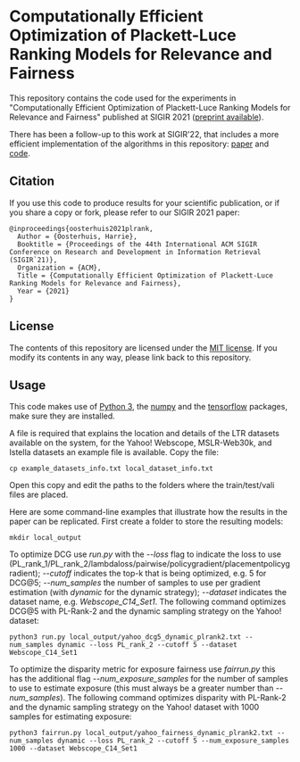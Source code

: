 # Computationally Efficient Optimization of Plackett-Luce Ranking Models for Relevance and Fairness
This repository contains the code used for the experiments in "Computationally Efficient Optimization of Plackett-Luce Ranking Models for Relevance and Fairness" published at SIGIR 2021 ([preprint available](https://harrieo.github.io//publication/2021-plrank)).

There has been a follow-up to this work at SIGIR'22, that includes a more efficient implementation of the algorithms in this repository: [paper](https://harrieo.github.io//publication/2021-plrank) and [code](https://github.com/HarrieO/2022-SIGIR-plackett-luce).

Citation
--------

If you use this code to produce results for your scientific publication, or if you share a copy or fork, please refer to our SIGIR 2021 paper:
```
@inproceedings{oosterhuis2021plrank,
  Author = {Oosterhuis, Harrie},
  Booktitle = {Proceedings of the 44th International ACM SIGIR Conference on Research and Development in Information Retrieval (SIGIR`21)},
  Organization = {ACM},
  Title = {Computationally Efficient Optimization of Plackett-Luce Ranking Models for Relevance and Fairness},
  Year = {2021}
}
```

License
-------

The contents of this repository are licensed under the [MIT license](LICENSE). If you modify its contents in any way, please link back to this repository.

Usage
-------

This code makes use of [Python 3](https://www.python.org/), the [numpy](https://numpy.org/) and the [tensorflow](https://www.tensorflow.org/) packages, make sure they are installed.

A file is required that explains the location and details of the LTR datasets available on the system, for the Yahoo! Webscope, MSLR-Web30k, and Istella datasets an example file is available. Copy the file:
```
cp example_datasets_info.txt local_dataset_info.txt
```
Open this copy and edit the paths to the folders where the train/test/vali files are placed.

Here are some command-line examples that illustrate how the results in the paper can be replicated.
First create a folder to store the resulting models:
```
mkdir local_output
```
To optimize DCG use *run.py* with the *--loss* flag to indicate the loss to use (PL_rank_1/PL_rank_2/lambdaloss/pairwise/policygradient/placementpolicygradient); *--cutoff* indicates the top-k that is being optimized, e.g. 5 for DCG@5; *--num_samples* the number of samples to use per gradient estimation (with *dynamic* for the dynamic strategy); *--dataset* indicates the dataset name, e.g. *Webscope_C14_Set1*.
The following command optimizes DCG@5 with PL-Rank-2 and the dynamic sampling strategy on the Yahoo! dataset:
```
python3 run.py local_output/yahoo_dcg5_dynamic_plrank2.txt --num_samples dynamic --loss PL_rank_2 --cutoff 5 --dataset Webscope_C14_Set1
```
To optimize the disparity metric for exposure fairness use *fairrun.py* this has the additional flag *--num_exposure_samples* for the number of samples to use to estimate exposure (this must always be a greater number than *--num_samples*).
The following command optimizes disparity with PL-Rank-2 and the dynamic sampling strategy on the Yahoo! dataset with 1000 samples for estimating exposure:
```
python3 fairrun.py local_output/yahoo_fairness_dynamic_plrank2.txt --num_samples dynamic --loss PL_rank_2 --cutoff 5 --num_exposure_samples 1000 --dataset Webscope_C14_Set1
```